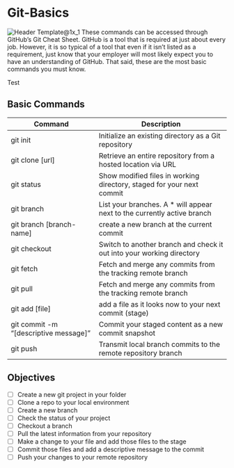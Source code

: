 # Git-Basics
![Header Template@1x_1](https://github.com/Carranco-Codes/Git-Basics/assets/10298176/48ead034-6f2c-4353-b5cb-46343052175a)
These commands can be accessed through GitHub’s Git Cheat Sheet. GitHub is a tool that is required
at just about every job. However, it is so typical of a tool that even if it isn’t listed as a requirement, just
know that your employer will most likely expect you to have an understanding of GitHub. That said, these are the most basic commands you must know.

Test

## Basic Commands
| Command                               |  Description                                                            |
|---------------------------------------|-------------------------------------------------------------------------|
| git init                              | Initialize an existing directory as a Git repository                    |
| git clone [url]                       | Retrieve an entire repository from a hosted location via URL            |
| git status                            | Show modified files in working directory, staged for your next commit   |
| git branch                            | List your branches. A * will appear next to the currently active branch |
| git branch [branch-name]              | create a new branch at the current commit                               |
| git checkout                          | Switch to another branch and check it out into your working directory   |
| git fetch                             | Fetch and merge any commits from the tracking remote branch             |
| git pull                              | Fetch and merge any commits from the tracking remote branch             |
| git add [file]                        | add a file as it looks now to your next commit (stage)                  |
| git commit -m “[descriptive message]” | Commit your staged content as a new commit snapshot                     |
| git push                              | Transmit local branch commits to the remote repository branch           |

## Objectives
- [ ] Create a new git project in your folder
- [ ] Clone a repo to your local environment
- [ ] Create a new branch
- [ ] Check the status of your project
- [ ] Checkout a branch
- [ ] Pull the latest information from your repository
- [ ] Make a change to your file and add those files to the stage
- [ ] Commit those files and add a descriptive message to the commit
- [ ] Push your changes to your remote repository
